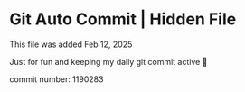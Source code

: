 # Git Auto Commit | Hidden File

This file was added Feb 12, 2025

Just for fun and keeping my daily git commit active 🤪

commit number: 1190283
